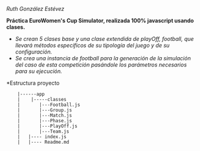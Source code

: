 *Ruth González Estévez*


**Práctica EuroWomen's Cup Simulator, realizada 100% javascript usando clases.**

 - *Se crean 5 clases base y una clase extendida de playOff, football, que llevará métodos específicos de su tipología del juego y de su configuración.*
 - *Se crea una instancia de football para la generación de la simulación del caso de esta competición pasándole los parámetros necesarios para su ejecución.*


*Estructura proyecto

        |------app
        |    |-----classes
        |       |---Football.js
        |       |---Group.js
        |       |---Match.js
        |       |---Phase.js
        |       |---PlayOff.js
        |       |---Team.js
        |   |---- index.js
        |   |---- Readme.md
